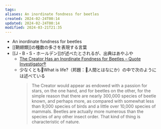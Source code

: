 ```yaml
---
tags: 
aliases: An inordinate fondness for beetles
created: 2024-02-24T00:14
updated: 2024-02-24T00:14
modified: 2024-03-21T21:35
---
```


- An inordinate fondness for beetles
- [[鞘翅類]]の種数の多さを表現する言葉
- [[J・B・S・ホールデン]]が述べたとされるが、出典はあやふや
    - [The Creator Has an Inordinate Fondness for Beetles – Quote Investigator®](https://quoteinvestigator.com/2010/06/23/beetles/)
    - 少なくとも📕What is life?（邦題：📕人間とはなにか）の中で次のようには述べている
        > The Creator would appear as endowed with a passion for stars, on the one hand, and for beetles on the other, for the simple reason that there are nearly 300,000 species of beetle known, and perhaps more, as compared with somewhat less than 9,000 species of birds and a little over 10,000 species of mammals. Beetles are actually more numerous than the species of any other insect order. That kind of thing is characteristic of nature.